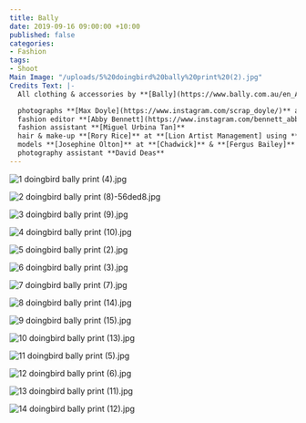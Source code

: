 ```yaml
---
title: Bally
date: 2019-09-16 09:00:00 +10:00
published: false
categories:
- Fashion
tags:
- Shoot
Main Image: "/uploads/5%20doingbird%20bally%20print%20(2).jpg"
Credits Text: |-
  All clothing & accessories by **[Bally](https://www.bally.com.au/en_AU/home)**

  photographs **[Max Doyle](https://www.instagram.com/scrap_doyle/)** at **[Lizard Management](https://www.instagram.com/lizardmanagement/)**
  fashion editor **[Abby Bennett](https://www.instagram.com/bennett_abby/)**
  fashion assistant **[Miguel Urbina Tan]**
  hair & make-up **[Rory Rice]** at **[Lion Artist Management] using **[Oribe]**
  models **[Josephine Olton]** at **[Chadwick]** & **[Fergus Bailey]** at **[Kult Australia]**
  photography assistant **David Deas**
---
```


![1 doingbird bally print (4).jpg](/uploads/1%20doingbird%20bally%20print%20(4).jpg)

![2 doingbird bally print (8)-56ded8.jpg](/uploads/2%20doingbird%20bally%20print%20(8)-56ded8.jpg)

![3 doingbird bally print (9).jpg](/uploads/3%20doingbird%20bally%20print%20(9).jpg)

![4 doingbird bally print (10).jpg](/uploads/4%20doingbird%20bally%20print%20(10).jpg)

![5 doingbird bally print (2).jpg](/uploads/5%20doingbird%20bally%20print%20(2).jpg)

![6 doingbird bally print (3).jpg](/uploads/6%20doingbird%20bally%20print%20(3).jpg)

![7 doingbird bally print (7).jpg](/uploads/7%20doingbird%20bally%20print%20(7).jpg)

![8 doingbird bally print (14).jpg](/uploads/8%20doingbird%20bally%20print%20(14).jpg)

![9 doingbird bally print (15).jpg](/uploads/9%20doingbird%20bally%20print%20(15).jpg)

![10 doingbird bally print (13).jpg](/uploads/10%20doingbird%20bally%20print%20(13).jpg)

![11 doingbird bally print (5).jpg](/uploads/11%20doingbird%20bally%20print%20(5).jpg)

![12 doingbird bally print (6).jpg](/uploads/12%20doingbird%20bally%20print%20(6).jpg)

![13 doingbird bally print (11).jpg](/uploads/13%20doingbird%20bally%20print%20(11).jpg)

![14 doingbird bally print (12).jpg](/uploads/14%20doingbird%20bally%20print%20(12).jpg)


